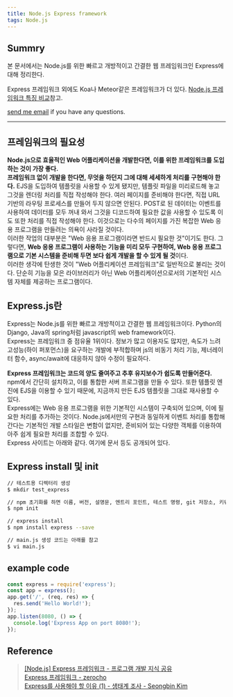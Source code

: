 ```yaml
---
title: Node.js Express framework
tags: Node.js
---
```


## Summry

본 문서에서는 Node.js를 위한 빠르고 개방적이고 간결한 웹 프레임워크인 Express에 대해 정리한다.  

Express 프레임워크 외에도 Koa나 Meteor같은 프레임워크가 더 있다. [Node.js 프레임워크 특징 비교](https://limjunho.github.io/2021/10/15/Node.js-Framework.html)참고.  

[send me email](mailto:jewel7492@gmail.com) if you have any questions.

<!--more-->

---

## 프레임워크의 필요성

**Node.js으로 효율적인 Web 어플리케이션을 개발한다면, 이를 위한 프레임워크를 도입하는 것이 가장 좋다.**  
**프레임워크 없이 개발을 한다면, 무엇을 하던지 그에 대해 세세하게 처리를 구현해야 한다.** EJS을 도입하여 템플릿을 사용할 수 있게 됐지만, 템플릿 파일을 미리로드해 놓고 그것을 렌더링 처리를 직접 작성해야 한다. 여러 페이지를 준비해야 한다면, 직접 URL 기반의 라우팅 프로세스를 만들어 두지 않으면 안된다. POST로 된 데이터는 이벤트를 사용하여 데이터를 모두 꺼내 와서 그것을 디코드하여 필요한 값을 사용할 수 있도록 이도 또한 처리를 직접 작성해야 한다. 이것으로는 다수의 페이지를 가진 복잡한 Web 응용 프로그램을 만들려는 의욕이 사라질 것이다.  
이러한 작업의 대부분은 "Web 응용 프로그램이라면 반드시 필요한 것"이기도 한다. 그렇다면, **Web 응용 프로그램이 사용하는 기능을 미리 모두 구현하여, Web 응용 프로그램으로 기본 시스템을 준비해 두면 보다 쉽게 개발을 할 수 있게 될 것**이다.  
이러한 생각에 탄생한 것이 "Web 어플리케이션 프레임워크"로 일반적으로 불리는 것이다. 단순히 기능을 모은 라이브러리가 아닌 Web 어플리케이션으로서의 기본적인 시스템 자체를 제공하는 프로그램이다.  

## Express.js란

Express는 Node.js를 위한 빠르고 개방적이고 간결한 웹 프레임워크이다. Python의 Django, Java의 spring처럼 javascript의 web framework이다.  
Express는 프레임워크 중 점유율 1위이다. 정보가 많고 이용자도 많지만, 속도가 느려 고성능(하이 퍼포먼스)을 요구하는 개발에 부적합하며 js의 비동기 처리 기능, 제너레이터 함수, async/await에 대응하지 않아 수정이 필요하다.  

**Express 프레임워크는 코드의 양도 줄여주고 추후 유지보수가 쉽도록 만들어준다.**  
npm에서 간단히 설치하고, 이를 통합한 서버 프로그램을 만들 수 있다. 또한 템플릿 엔진에 EJS을 이용할 수 있기 때문에, 지금까지 만든 EJS 템플릿을 그대로 재사용할 수 있다.  
Express에는 Web 응용 프로그램을 위한 기본적인 시스템이 구축되어 있으며, 이에 필요한 처리를 추가하는 것이다.
Node.js에서만의 구현과 동일하게 이벤트 처리를 통합해 간다는 기본적인 개발 스타일은 변함이 없지만, 준비되어 있는 다양한 객체를 이용하여 아주 쉽게 필요한 처리를 조합할 수 있다.  
Express 사이트는 아래와 같다. 여기에 문서 등도 공개되어 있다.

## Express install 및 init

```bash
// 테스트용 디렉터리 생성
$ mkdir test_express

// npm 초기화를 하면 이름, 버전, 설명문, 엔트리 포인트, 테스트 명령, git 저장소, 키워드, 저자, 라이선스 등을 차례로 묻는데 잘 모르는 경우 전부 그대로 Enter 키를 누른다. 이것으로 package.json 파일이 생성된다.
$ npm init

// express install
$ npm install express --save

// main.js 생성 코드는 아래를 참고
$ vi main.js
```

## example code

```javascript
const express = require('express');
const app = express();
app.get('/', (req, res) => {
  res.send('Hello World!');
});
app.listen(8080, () => {
  console.log('Express App on port 8080!');
});
```

## Reference

> [[Node.js] Express 프레임워크 - 프로그램 개발 지식 공유](https://araikuma.tistory.com/456)  
> [Express 프레임워크 - zerocho](https://www.zerocho.com/category/NodeJS/post/5789e8d91c9e1ff02bdedad3)  
> [Express를 사용해야 할 이유 (1) - 생태계 조사 - Seongbin Kim](https://jsqna.com/ejs-1-why-express/)  